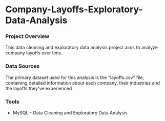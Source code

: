 # Company-Layoffs-Exploratory-Data-Analysis

### Project Overview

This data cleaning and exploratory data analysis project aims to analyze company layoffs over time.

### Data Sources
The primary dataset used for this analysis is the "layoffs.csv" file, containing detailed information about each company, their industries and the layoffs they've experienced

### Tools
- MySQL - Data Cleaning and Exploratory Data Analysis
